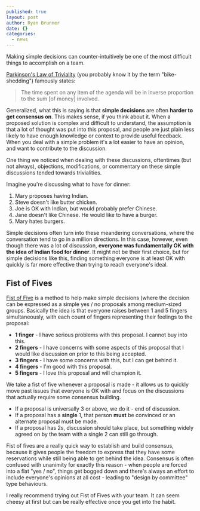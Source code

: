 ```yaml
---
published: true
layout: post
author: Ryan Brunner
date: {}
categories: 
  - news
---
```





Making simple decisions can counter-intuitively be one of the most difficult things to accomplish on a team.

[Parkinson's Law of Triviality](https://en.wikipedia.org/wiki/Parkinson%27s_law_of_triviality) (you probably know it by the term "bike-shedding") famously states:

> The time spent on any item of the agenda will be in inverse proportion to the 
> sum [of money] involved.

Generalized, what this is saying is that **simple decisions** are often **harder to get consensus on**. This makes sense, if you think about it. When a proposed solution is complex and difficult to understand, the assumption is that a lot of thought was put into this proposal, and people are just plain less likely to have enough knowledge or context to provide useful feedback. When you deal with a simple problem it's a lot easier to have an opinion, and want to contribute to the discussion.

One thing we noticed when dealing with these discussions, oftentimes (but not always), objections, modifications, or commentary on these simple discussions tended towards trivialities.

Imagine you're discussing what to have for dinner:

1. Mary proposes having Indian.
2. Steve doesn't like butter chicken.
3. Joe is OK with Indian, but would probably prefer Chinese.
4. Jane doesn't like Chinese. He would like to have a burger.
5. Mary hates burgers.

Simple decisions often turn into these meandering conversations, where the conversation tend to go in a million directions. In this case, however, even though there was a lot of discussion, **everyone was fundamentally OK with the idea of Indian food for dinner**. It might not be their first choice, but for simple decisions like this, finding something everyone is at least OK with quickly is far more effective than trying to reach everyone's ideal.

## Fist of Fives

[Fist of Five](http://www.agileforall.com/2014/09/learning-with-fist-of-five-voting/) is a method to help make simple decisions (where the decision can be expressed as a simple yes / no proposals among medium-sized groups. Basically the idea is that everyone raises between 1 and 5 fingers simultaneously, with each count of fingers representing their feelings to the proposal:

- **1 finger** - I have serious problems with this proposal. I cannot buy into this.
- **2 fingers** - I have concerns with some aspects of this proposal that I would like discussion on prior to this being accepted.
- **3 fingers** - I have some concerns with this, but I can get behind it.
- **4 fingers** - I'm good with this proposal.
- **5 fingers** - I love this proposal and will champion it.

We take a fist of five whenever a proposal is made - it allows us to quickly move past issues that everyone is OK with and focus on the discussions that actually require some consensus building. 

- If a proposal is universally 3 or above, we do it - end of discussion. 
- If a proposal has a **single** 1, that person **must** be convinced or an alternate proposal must be made. 
- If a proposal has 2s, discussion should take place, but something widely agreed on by the team with a single 2 can still go through.

Fist of fives are a really quick way to establish and build consensus, because it gives people the freedom to express that they have some reservations while still being able to get behind the idea. Consensus is often confused with unanimity for exactly this reason - when people are forced into a flat "yes / no", things get bogged down and there's always an effort to include everyone's opinions at all cost - leading to "design by committee" type behaviours.

I really recommend trying out Fist of Fives with your team. It can seem cheesy at first but can be really effective once you get into the habit.
